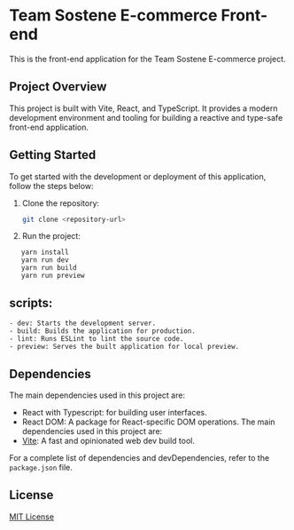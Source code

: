 # Team Sostene E-commerce Front-end

This is the front-end application for the Team Sostene E-commerce project.

## Project Overview

This project is built with Vite, React, and TypeScript. It provides a modern development environment and tooling for building a reactive and type-safe front-end application.

## Getting Started

To get started with the development or deployment of this application, follow the steps below:

1. Clone the repository:

   ```bash
   git clone <repository-url>

   ```

2. Run the project:

```
   yarn install
   yarn run dev
   yarn run build
   yarn run preview
```

## scripts:

    - dev: Starts the development server.
    - build: Builds the application for production.
    - lint: Runs ESLint to lint the source code.
    - preview: Serves the built application for local preview.

## Dependencies

The main dependencies used in this project are:

- React with Typescript: for building user interfaces.
- React DOM: A package for React-specific DOM operations.
  The main dependencies used in this project are:
- [Vite](https://vitejs.dev/): A fast and opinionated web dev build tool.

For a complete list of dependencies and devDependencies, refer to the `package.json` file.

## License

[MIT License](https://opensource.org/licenses/MIT)
